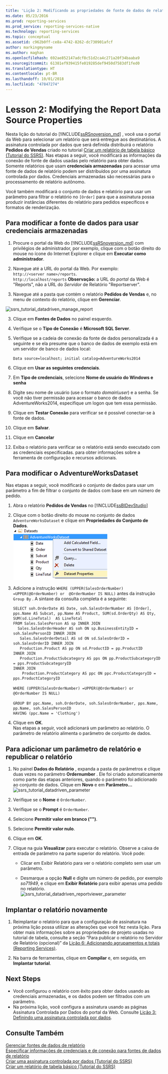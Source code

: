 ```yaml
---
title: 'Lição 2: Modificando as propriedades de fonte de dados de relatório | Microsoft Docs'
ms.date: 05/23/2016
ms.prod: reporting-services
ms.prod_service: reporting-services-native
ms.technology: reporting-services
ms.topic: conceptual
ms.assetid: c962b0ff-ce8a-4742-8262-dc730901afcf
author: markingmyname
ms.author: maghan
ms.openlocfilehash: 692ae852147adcf8c51d2ca4c271a20f34baaba9
ms.sourcegitcommit: 61381ef939415fe019285def9450d7583df1fed0
ms.translationtype: HT
ms.contentlocale: pt-BR
ms.lasthandoff: 10/01/2018
ms.locfileid: "47847274"
---
```

# <a name="lesson-2-modifying-the-report-data-source-properties"></a>Lesson 2: Modifying the Report Data Source Properties
Nesta lição do tutorial do [!INCLUDE[ssRSnoversion_md](../includes/ssrsnoversion-md.md)] , você usa o portal da Web para selecionar um relatório que será entregue aos destinatários. A assinatura controlada por dados que será definida distribuirá o relatório **Pedidos de Vendas** criado no tutorial [Criar um relatório de tabela básico &#40;Tutorial do SSRS&#41;](../reporting-services/create-a-basic-table-report-ssrs-tutorial.md).  Nas etapas a seguir, você modificará as informações da conexão de fonte de dados usadas pelo relatório para obter dados. Somente relatórios que usam **credenciais armazenadas** para acessar uma fonte de dados de relatório podem ser distribuídos por uma assinatura controlada por dados. Credenciais armazenadas são necessárias para o processamento de relatório autônomo.  
  
Você também modificará o conjunto de dados e relatório para usar um parâmetro para filtrar o relatório no `[Order]` para que a assinatura possa produzir instâncias diferentes do relatório para pedidos específicos e formatos de renderização.  
  
## <a name="bkmk_modify_datasource"></a>Para modificar a fonte de dados para usar credenciais armazenadas  
  
1.  Procure o portal da Web do [!INCLUDE[ssRSnoversion_md](../includes/ssrsnoversion-md.md)] com privilégios de administrador, por exemplo, clique com o botão direito do mouse no ícone do Internet Explorer e clique em **Executar como administrador**.  
 
2.    Navegue até a URL do portal da Web.  Por exemplo:   
    `http://<server name>/reports`.  
    `http://localhost/reports`
 **Observação:** a URL do *portal* da Web é "Reports", não a URL do *Servidor* de Relatório "Reportserver".  
3.  Navegue até a pasta que contém o relatório **Pedidos de Vendas** e, no menu de contexto do relatório, clique em **Gerenciar**.  
 
 ![ssrs_tutorial_datadriven_manage_report](../reporting-services/media/ssrs-tutorial-datadriven-manage-report.png)
  
3.  Clique em **Fontes de Dados** no painel esquerdo.  
  
4.  Verifique se o **Tipo de Conexão** é **Microsoft SQL Server**.  
  
5.  Verifique se a cadeia de conexão da fonte de dados personalizada é a seguinte e se ela presume que o banco de dados de exemplo está em um servidor de banco de dados local:  
  
    ```  
    Data source=localhost; initial catalog=AdventureWorks2014  
    ```  
  
6.  Clique em **Usar as seguintes credenciais**.  
  
7. Em **Tipo de credenciais**, selecione **Nome de usuário do Windows e senha**
8. Digite seu nome de usuário (use o formato *domain\user*) e a senha. Se você não tiver permissão para acessar o banco de dados AdventureWorks2014, especifique um logon que tem essa permissão.  
    
9. Clique em **Testar Conexão** para verificar se é possível conectar-se à fonte de dados.  
  
10. Clique em **Salvar**.
11. Clique em **Cancelar**  
  
11. Exiba o relatório para verificar se o relatório está sendo executado com as credenciais especificadas. para obter informações sobre a ferramenta de configuração e recursos adicionais.  
  
## <a name="bkmk_modify_dataset"></a>Para modificar o AdventureWorksDataset  
 Nas etapas a seguir, você modificará o conjunto de dados para usar um parâmetro a fim de filtrar o conjunto de dados com base em um número de pedido.
1.  Abra o relatório **Pedidos de Vendas** no [!INCLUDE[ssBIDevStudio](../includes/ssbidevstudio-md.md)]  
  
2.  Clique com o botão direito do mouse no conjunto de dados `AdventureWorksDataset` e clique em **Propriedades do Conjunto de Dados**.  
    ![ssrs_tutorial_datadriven_datasetproperties](../reporting-services/media/ssrs-tutorial-datadriven-datasetproperties.png)  
3.  Adicione a instrução `WHERE (UPPER(SalesOrderNumber) =UPPER(@OrderNumber) or  @OrderNumber IS NULL)` antes da instrução `Group By` . A sintaxe da consulta completa é a seguinte:  
  
    ```  
    SELECT soh.OrderDate AS Date, soh.SalesOrderNumber AS [Order], pps.Name AS Subcat, pp.Name AS Product, SUM(sd.OrderQty) AS Qty, SUM(sd.LineTotal)  AS LineTotal  
    FROM Sales.SalesPerson AS sp INNER JOIN  
      Sales.SalesOrderHeader AS soh ON sp.BusinessEntityID = soh.SalesPersonID INNER JOIN  
       Sales.SalesOrderDetail AS sd ON sd.SalesOrderID = soh.SalesOrderID INNER JOIN  
       Production.Product AS pp ON sd.ProductID = pp.ProductID  
    INNER JOIN  
       Production.ProductSubcategory AS pps ON pp.ProductSubcategoryID = pps.ProductSubcategoryID   
    INNER JOIN  
        Production.ProductCategory AS ppc ON ppc.ProductCategoryID = pps.ProductCategoryID  
  
    WHERE (UPPER(SalesOrderNumber) =UPPER(@OrderNumber) or  @OrderNumber IS NULL)  
  
    GROUP BY ppc.Name, soh.OrderDate, soh.SalesOrderNumber, pps.Name, pp.Name, soh.SalesPersonID  
    HAVING (ppc.Name = 'Clothing')  
    ```  
  
4.  Clique em **OK**.  
 Nas etapas a seguir, você adicionará um parâmetro ao relatório.  O parâmetro de relatório alimenta o parâmetro de conjunto de dados. 
## <a name="bkmk_add_reportparameter"></a>Para adicionar um parâmetro de relatório e republicar o relatório  
  
1.  No painel **Dados do Relatório** , expanda a pasta de parâmetros e clique duas vezes no parâmetro **Ordernumber** .  Ele foi criado automaticamente como parte das etapas anteriores, quando o parâmetro foi adicionado ao conjunto de dados. Clique em **Novo** e em **Parâmetro...**  
 ![ssrs_tutorial_datadriven_parameter](../reporting-services/media/ssrs-tutorial-datadriven-parameter.png) 
2.  Verifique se o **Nome** é `OrderNumber`.  
  
3.  Verifique se o **Prompt** é `OrderNumber`.  
  
4.  Selecione **Permitir valor em branco ("")**.  
  
5.  Selecione **Permitir valor nulo**.  
  
6.  Clique em **OK**.  
  
7.  Clique na guia **Visualizar** para executar o relatório. Observe a caixa de entrada de parâmetro na parte superior do relatório. Você pode:  
  
    -   Clicar em Exibir Relatório para ver o relatório completo sem usar um parâmetro.  
  
    -   Desmarque a opção **Null** e digite um número de pedido, por exemplo *so71949*, e clique em **Exibir Relatório** para exibir apenas uma pedido no relatório.  
    ![ssrs_tutorial_datadriven_reportviewer_parameter](../reporting-services/media/ssrs-tutorial-datadriven-reportviewer-parameter.png) 
 
  
## <a name="bkmk_redeploy"></a>Implantar o relatório novamente  
  
1.  Reimplantar o relatório para que a configuração de assinatura na próxima lição possa utilizar as alterações que você fez nesta lição. Para obter mais informações sobre as propriedades de projeto usadas no tutorial de tabela, consulte a seção “Para publicar o relatório no Servidor de Relatório (opcional)” da [Lição 6: Adicionando agrupamentos e totais &#40;Reporting Services&#41;](../reporting-services/lesson-6-adding-grouping-and-totals-reporting-services.md).  
  
2.  Na barra de ferramentas, clique em **Compilar** e, em seguida, em **Implantar tutorial**.  
  
## <a name="next-steps"></a>Next Steps  
+ Você configurou o relatório com êxito para obter dados usando as credenciais armazenadas, e os dados podem ser filtrados com um parâmetro. 
+ Na próxima lição, você configura a assinatura usando as páginas Assinatura Controlada por Dados do portal da Web. Consulte [Lição 3: Definindo uma assinatura controlada por dados](../reporting-services/lesson-3-defining-a-data-driven-subscription.md).  
  
## <a name="see-also"></a>Consulte Também  
[Gerenciar fontes de dados de relatório](../reporting-services/report-data/manage-report-data-sources.md)  
[Especificar informações de credenciais e de conexão para fontes de dados de relatório](../reporting-services/report-data/specify-credential-and-connection-information-for-report-data-sources.md)  
[Criar uma assinatura controlada por dados &#40;Tutorial do SSRS&#41;](../reporting-services/create-a-data-driven-subscription-ssrs-tutorial.md)  
[Criar um relatório de tabela básico &#40;Tutorial do SSRS&#41;](../reporting-services/create-a-basic-table-report-ssrs-tutorial.md)  
  
  
  

